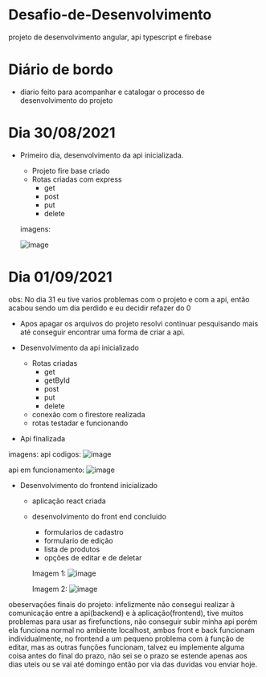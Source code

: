 # Desafio-de-Desenvolvimento
projeto de desenvolvimento angular, api typescript e firebase

# Diário de bordo
- diario feito para acompanhar e catalogar o processo de desenvolvimento do projeto

# Dia 30/08/2021

- Primeiro dia, desenvolvimento da api inicializada.
  - Projeto fire base criado
  - Rotas criadas com express
    - get
    - post
    - put
    - delete

  imagens:
  
  ![image](https://user-images.githubusercontent.com/75328283/131406073-d70271eb-8245-4653-bb3b-ade9a5d79e73.png)
  
# Dia 01/09/2021

obs: No dia 31 eu tive varios problemas com o projeto e com a api, então acabou sendo um dia perdido e eu decidir refazer do 0

- Apos apagar os arquivos do projeto resolvi continuar pesquisando mais até conseguir encontrar uma forma de criar a api.

- Desenvolvimento da api inicializado
  - Rotas criadas
    - get
    - getById
    - post
    - put
    - delete
  - conexão com o firestore realizada
  - rotas testadar e funcionando
- Api finalizada

imagens:
api codigos:
![image](https://user-images.githubusercontent.com/75328283/131720287-d22dbf8d-866e-4fed-bc1d-8b986edcf26e.png)

api em funcionamento:
![image](https://user-images.githubusercontent.com/75328283/131720889-0aad467c-8740-4eb6-8bc9-76a01378fcd2.png)

- Desenvolvimento do frontend inicializado
  - aplicação react criada
  - desenvolvimento do front end concluido
    - formularios de cadastro
    - formulario de edição
    - lista de produtos
    - opções de editar e de deletar
    
    Imagem 1:
    ![image](https://user-images.githubusercontent.com/75328283/132062123-e1f8751e-207e-405e-b596-a4b7a78a7088.png)
    
    Imagem 2:
    ![image](https://user-images.githubusercontent.com/75328283/132063109-c411516a-f212-440f-a4eb-bd48a4ad574a.png)

obeservações finais do projeto: infelizmente não consegui realizar à comunicação entre a api(backend) e à aplicação(frontend), tive muitos problemas para usar as firefunctions, não conseguir subir minha api porém ela funciona normal no ambiente localhost, ambos front e back funcionam individualmente, no frontend a um pequeno problema com à função de editar, mas as outras funções funcionam, talvez eu implemente alguma coisa antes do final do prazo, não sei se o prazo se estende apenas aos dias uteis ou se vai até domingo então por via das duvidas vou enviar hoje.


